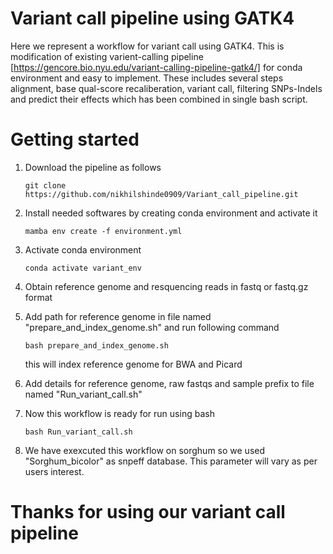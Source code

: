 # Variant call pipeline using GATK4

Here we represent a workflow for variant call using GATK4. This is modification of existing varient-calling pipeline [https://gencore.bio.nyu.edu/variant-calling-pipeline-gatk4/] for conda environment and easy to implement. These includes several steps alignment, base qual-score recaliberation, variant call, filtering SNPs-Indels and predict their effects which has been combined in single bash script.

# Getting started
1. Download the pipeline as follows
   ```
   git clone https://github.com/nikhilshinde0909/Variant_call_pipeline.git
   ```
   
2. Install needed softwares by creating conda environment and activate it
   ```
   mamba env create -f environment.yml
   ```
   
3. Activate conda environment
   ```
   conda activate variant_env
   ```
   
4. Obtain reference genome and resquencing reads in fastq or fastq.gz format
   
5. Add path for reference genome in file named "prepare_and_index_genome.sh" and run following command
   ```
   bash prepare_and_index_genome.sh
   ``` 
   this will index reference genome for BWA and Picard
   
6. Add details for reference genome, raw fastqs and sample prefix to file named "Run_variant_call.sh"
   
7. Now this workflow is ready for run using bash
   ```
   bash Run_variant_call.sh
   ```
     
8. We have exexcuted this workflow on sorghum so we used "Sorghum_bicolor" as snpeff database. This parameter will vary as per users interest.

# Thanks for using our variant call pipeline

